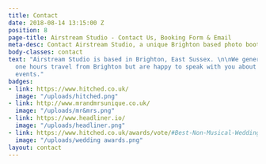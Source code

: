 ```yaml
---
title: Contact
date: 2018-08-14 13:15:00 Z
position: 8
page-title: Airstream Studio - Contact Us, Booking Form & Email
meta-desc: Contact Airstream Studio, a unique Brighton based photo booth.
body-classes: contact
text: "Airstream Studio is based in Brighton, East Sussex. \n\nWe generally work within
  one hours travel from Brighton but are happy to speak with you about longer distance
  events."
badges:
- link: https://www.hitched.co.uk/
  image: "/uploads/hitched.png"
- link: http://www.mrandmrsunique.co.uk/
  image: "/uploads/mr&mrs.png"
- link: https://www.headliner.io/
  image: "/uploads/headliner.png"
- link: https://www.hitched.co.uk/awards/vote/#Best-Non-Musical-Wedding-Entertainment
  image: "/uploads/wedding awards.png"
layout: contact
---
```


